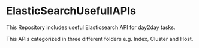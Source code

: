 # ElasticSearchUsefullAPIs
This Repository includes useful Elasticsearch API for day2day tasks.

This APIs categorized in three different folders e.g. Index, Cluster and Host.


